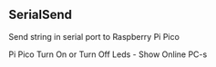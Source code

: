 ## SerialSend

Send string in serial port to Raspberry Pi Pico

Pi Pico  Turn On or Turn Off Leds - Show Online PC-s


